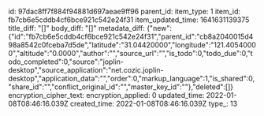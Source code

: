 id: 97dac8ff7f884f94881d697aeae9ff96
parent_id: 
item_type: 1
item_id: fb7cb6e5cddb4cf6bce921c542e24f31
item_updated_time: 1641631139375
title_diff: "[]"
body_diff: "[]"
metadata_diff: {"new":{"id":"fb7cb6e5cddb4cf6bce921c542e24f31","parent_id":"cb8a2040015d498a8542c0fceba7d5de","latitude":"31.04420000","longitude":"121.40540000","altitude":"0.0000","author":"","source_url":"","is_todo":0,"todo_due":0,"todo_completed":0,"source":"joplin-desktop","source_application":"net.cozic.joplin-desktop","application_data":"","order":0,"markup_language":1,"is_shared":0,"share_id":"","conflict_original_id":"","master_key_id":""},"deleted":[]}
encryption_cipher_text: 
encryption_applied: 0
updated_time: 2022-01-08T08:46:16.039Z
created_time: 2022-01-08T08:46:16.039Z
type_: 13
